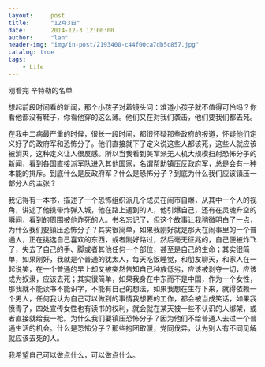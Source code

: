 ```yaml
---
layout:     post
title:      "12月3日"
date:       2014-12-3 12:00:00
author:     "lan"
header-img: "img/in-post/2193400-c44f00ca7db5c857.jpg"
catalog: true
tags:
    - Life
---
```



刚看完 辛特勒的名单

想起前段时间看的新闻，那个小孩子对着镜头问：难道小孩子就不值得可怜吗？你看他都没有鞋子，你看他穿的这么薄。他们又在对我们袭击，他们要我们都去死。

在我中二病最严重的时候，很长一段时间，都很怀疑那些政府的报道，怀疑他们定义好了的政府军和恐怖分子。他们直接就下了定义说这些人都该死，这些人就应该被消灭，这种定义让人很反感。所以当我看到美军派无人机大规模扫射恐怖分子的新闻，看到各国直接派军队进入其他国家，名谓帮助镇压反政府军，总是会有一种本能的排斥。到底什么是反政府军？什么是恐怖分子？到底为什么我们应该镇压一部分人的主张？ 

我记得有一本书，描述了一个恐怖组织派几个成员在闹市自爆，从其中一个人的视角，讲述了他携带炸弹入城，他在路上遇到的人，他引爆自己，还有在灵魂升空的瞬间，看到的周围被他炸死的人。书名忘记了，但这个故事让我稍微明白了一点，为什么我们要镇压恐怖分子？其实很简单，如果我刚好就是那天在闹事里的一个普通人，正在挑选自己喜欢的东西，或者刚好路过，然后毫无征兆的，自己便被炸飞了，失去了自己的手、脚或者其他任何一个部位，甚至是自己的生命；其实很简单，如果刚好，我就是个普通的犹太人，每天吃饭睡觉，和朋友聊天，和家人在一起说笑，在一个普通的早上却又被突然告知自己种族低劣，应该被剥夺一切，应该成为奴隶，应该去死；其实很简单，如果我身在中东而不是中国，作为一个女性，那我就不能读书不能识字，不能有自己的想法，如果我想在生存下来，就得依赖一个男人，任何我认为自己可以做到的事情我想要的工作，都会被当成笑话，如果我愤青了，四处宣传女性也有读书的权利，就会就在某天被一些不认识的人绑架，或者直接就给我一枪。为什么我们要镇压恐怖分子？因为他们不给普通人去过一个普通生活的机会。什么是恐怖分子？那些抱团取暖，党同伐异，认为别人有不同见解就应该去死的人。

我希望自己可以做点什么，可以做点什么。
